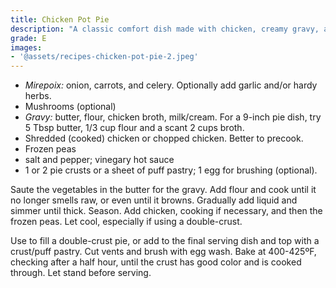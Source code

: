 ```yaml
---
title: Chicken Pot Pie
description: "A classic comfort dish made with chicken, creamy gravy, and a flaky crust."
grade: E
images:
- '@assets/recipes-chicken-pot-pie-2.jpeg'
---
```


- *Mirepoix:* onion, carrots, and celery. Optionally add garlic and/or hardy herbs.
- Mushrooms (optional)
- *Gravy:* butter, flour, chicken broth, milk/cream. For a 9-inch pie dish, try 5 Tbsp butter, 1/3 cup flour and a scant 2 cups broth.
- Shredded (cooked) chicken or chopped chicken. Better to precook.
- Frozen peas
- salt and pepper; vinegary hot sauce
- 1 or 2 pie crusts or a sheet of puff pastry; 1 egg for brushing (optional).

Saute the vegetables in the butter for the gravy. Add flour and cook until it no longer smells raw, or even until it browns. Gradually add liquid and simmer until thick. Season. Add chicken, cooking if necessary, and then the frozen peas. Let cool, especially if using a double-crust. 

Use to fill a double-crust pie, or add to the final serving dish and top with a crust/puff pastry. Cut vents and brush with egg wash. Bake at 400-425ºF, checking after a half hour, until the crust has good color and is cooked through. Let stand before serving.